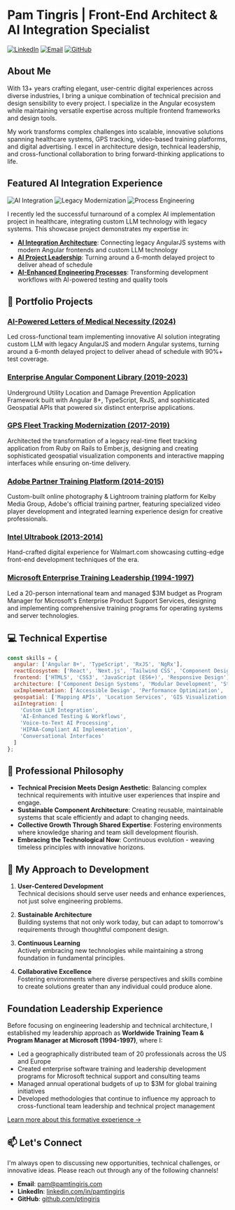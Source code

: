 # Pam Tingris | Front-End Architect & AI Integration Specialist

[![LinkedIn](https://img.shields.io/badge/LinkedIn-Connect-blue)](https://www.linkedin.com/in/pamtingiris/)
[![Email](https://img.shields.io/badge/Email-Contact-red)](mailto:ptingiris@gmail.com)
[![GitHub](https://img.shields.io/badge/GitHub-Follow-lightgrey)](https://github.com/ptingiris)

## About Me

With 13+ years crafting elegant, user-centric digital experiences across diverse industries, I bring a unique combination of technical precision and design sensibility to every project. I specialize in the Angular ecosystem while maintaining versatile expertise across multiple frontend frameworks and design tools.

My work transforms complex challenges into scalable, innovative solutions spanning healthcare systems, GPS tracking, video-based training platforms, and digital advertising. I excel in architecture design, technical leadership, and cross-functional collaboration to bring forward-thinking applications to life.

## Featured AI Integration Experience

![AI Integration](https://img.shields.io/badge/-AI%20Integration-0078D7?style=flat)
![Legacy Modernization](https://img.shields.io/badge/-Legacy%20Modernization-FF4500?style=flat)
![Process Engineering](https://img.shields.io/badge/-Process%20Engineering-2E8B57?style=flat)

I recently led the successful turnaround of a complex AI implementation project in healthcare, integrating custom LLM technology with legacy systems. This showcase project demonstrates my expertise in:

- **[AI Integration Architecture](./2-ai-healthcare/technical-implementation.md)**: Connecting legacy AngularJS systems with modern Angular frontends and custom LLM technology
- **[AI Project Leadership](./2-ai-healthcare/leadership-case-study.md)**: Turning around a 6-month delayed project to deliver ahead of schedule
- **[AI-Enhanced Engineering Processes](./2-ai-healthcare/dev-experience-case-study.md)**: Transforming development workflows with AI-powered testing and quality tools

## 📑 Portfolio Projects

### [AI-Powered Letters of Medical Necessity (2024)](./2-ai-healthcare)
Led cross-functional team implementing innovative AI solution integrating custom LLM with legacy AngularJS and modern Angular systems, turning around a 6-month delayed project to deliver ahead of schedule with 90%+ test coverage.

### [Enterprise Angular Component Library (2019-2023)](./1-key-differentiator)
Underground Utility Location and Damage Prevention Application Framework built with Angular 8+, TypeScript, RxJS, and sophisticated Geospatial APIs that powered six distinct enterprise applications.

### [GPS Fleet Tracking Modernization (2017-2019)](./3-gps-fleet-tracking)
Architected the transformation of a legacy real-time fleet tracking application from Ruby on Rails to Ember.js, designing and creating sophisticated geospatial visualization components and interactive mapping interfaces while ensuring on-time delivery.

### [Adobe Partner Training Platform (2014-2015)](./4-adobe-training-partner)
Custom-built online photography & Lightroom training platform for Kelby Media Group, Adobe's official training partner, featuring specialized video player development and integrated learning experience design for creative professionals.

### [Intel Ultrabook (2013-2014)](./5-intel-ultrabook)
Hand-crafted digital experience for Walmart.com showcasing cutting-edge front-end development techniques of the era.

### [Microsoft Enterprise Training Leadership (1994-1997)](./6-microsoft-foundation)
Led a 20-person international team and managed $3M budget as Program Manager for Microsoft's Enterprise Product Support Services, designing and implementing comprehensive training programs for operating systems and server technologies.

## 💻 Technical Expertise

```javascript
const skills = {
  angular: ['Angular 8+', 'TypeScript', 'RxJS', 'NgRx'],
  reactEcosystem: ['React', 'Next.js', 'Tailwind CSS', 'Component Design'],
  frontend: ['HTML5', 'CSS3', 'JavaScript (ES6+)', 'Responsive Design'],
  architecture: ['Component Design Systems', 'Modular Development', 'State Management'],
  uxImplementation: ['Accessible Design', 'Performance Optimization', 'Interactive Experiences'],
  geospatial: ['Mapping APIs', 'Location Services', 'GIS Visualization'],
  aiIntegration: [
    'Custom LLM Integration', 
    'AI-Enhanced Testing & Workflows', 
    'Voice-to-Text AI Processing',
    'HIPAA-Compliant AI Implementation', 
    'Conversational Interfaces'
  ]
};
```

## 🧠 Professional Philosophy

- **Technical Precision Meets Design Aesthetic**: Balancing complex technical requirements with intuitive user experiences that inspire and engage.
- **Sustainable Component Architecture**: Creating reusable, maintainable systems that scale efficiently and adapt to changing needs.
- **Collective Growth Through Shared Expertise**: Fostering environments where knowledge sharing and team skill development flourish.
- **Embracing the Technological Now**: Continuous evolution - weaving timeless principles with innovative horizons.

## 🚀 My Approach to Development

1. **User-Centered Development**  
   Technical decisions should serve user needs and enhance experiences, not just solve engineering problems.

2. **Sustainable Architecture**  
   Building systems that not only work today, but can adapt to tomorrow's requirements through thoughtful component design.

3. **Continuous Learning**  
   Actively embracing new technologies while maintaining a strong foundation in fundamental principles.

4. **Collaborative Excellence**  
   Fostering environments where diverse perspectives and skills combine to create solutions greater than any individual could produce alone.

## Foundation Leadership Experience

Before focusing on engineering leadership and technical architecture, I established my leadership approach as **Worldwide Training Team & Program Manager at Microsoft (1994-1997)**, where I:

- Led a geographically distributed team of 20 professionals across the US and Europe
- Created enterprise software training and leadership development programs for Microsoft technical support and consulting teams
- Managed annual operational budgets of up to $3M for global training initiatives
- Developed methodologies that continue to influence my approach to cross-functional team leadership and technical project management

[Learn more about this formative experience →](./6-microsoft-foundation)

## 📫 Let's Connect

I'm always open to discussing new opportunities, technical challenges, or innovative ideas. Please reach out through any of the following channels!

- **Email**: [pam@pamtingiris.com](mailto:pam@pamtingiris.com)
- **LinkedIn**: [linkedin.com/in/pamtingiris](https://www.linkedin.com/in/pamtingiris/)
- **GitHub**: [github.com/ptingiris](https://github.com/ptingiris)
